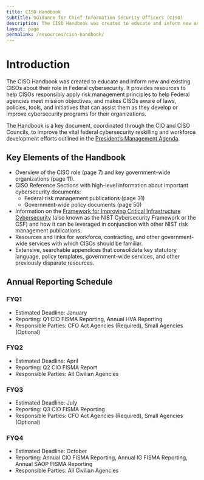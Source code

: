 ```yaml
---
title: CISO Handbook
subtitle: Guidance for Chief Information Security Officers (CISO)
description: The CISO Handbook was created to educate and inform new and existing CISOs about their role in Federal cybersecurity.
layout: page
permalink: /resources/ciso-handbook/
---
```


# Introduction
The CISO Handbook was created to educate and inform new and existing CISOs about their role in Federal cybersecurity. It provides resources to help CISOs responsibly apply risk management principles to help Federal agencies meet mission objectives, and makes CISOs aware of laws, policies, tools, and initiatives that can assist them as they develop or improve cybersecurity programs for their organizations.

The Handbook is a key document, coordinated through the CIO and CISO Councils, to improve the vital federal cybersecurity reskilling and workforce development efforts outlined in the [President’s Management Agenda](https://www.performance.gov/PMA/).

## Key Elements of the Handbook
* Overview of the CISO role (page 7) and key government-wide organizations (page 11).
* CISO Reference Sections with high-level information about important cybersecurity documents:
    * Federal risk management publications (page 31)
    * Government-wide policy documents (page 50)
* Information on the [Framework for Improving Critical Infrastructure Cybersecurity](https://nvlpubs.nist.gov/nistpubs/CSWP/NIST.CSWP.04162018.pdf) (also known as the NIST Cybersecurity Framework or the CSF) and how it can be leveraged in conjunction with other NIST risk management publications.
* Resources and links for workforce, contracting, and other government-wide services with which CISOs should be familiar.
* Extensive, searchable appendices that consolidate key statutory language, policy templates, government-wide services, and other previously disparate resources.

## Annual Reporting Schedule
### FYQ1
* Estimated Deadline: January
* Reporting: Q1 CIO FISMA Reporting, Annual HVA Reporting
* Responsible Parties: CFO Act Agencies (Required), Small Agencies (Optional)
### FYQ2
* Estimated Deadline: April
* Reporting: Q2 CIO FISMA Report
* Responsible Parties: All Civilian Agencies
### FYQ3
* Estimated Deadline: July
* Reporting: Q3 CIO FISMA Reporting
* Responsible Parties: CFO Act Agencies (Required), Small Agencies (Optional)
### FYQ4
* Estimated Deadline: October
* Reporting: Annual CIO FISMA Reporting, Annual IG FISMA Reporting, Annual SAOP FISMA Reporting
* Responsible Parties: All Civilian Agencies
